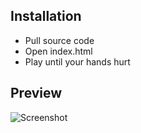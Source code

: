 ## Installation
* Pull source code
* Open index.html
* Play until your hands hurt

## Preview
![Screenshot](http://i.imgur.com/HbycN62.jpg)


